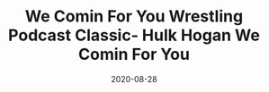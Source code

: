 ---
title: "We Comin For You Wrestling Podcast Classic- Hulk Hogan We Comin For You"
date: 2020-08-28
description: "We Comin For You Wrestling Podcast Classic- Hulk Hogan We Comin For You"
longDescription: >-
    RVS and R8TED_R have mentioned it a few times on the show, but here is the INFAMOUS “Episode 6” of the We Comin For You Cast dropped right after the Hulk Hogan racist sex tape scandal.
    The fellas also discuss:
    -WWE Tough Enough with Patrick Clark, Paige and Hulk Hogan
    -John Cena
    -WWE Battleground in St. Louis
    
    You F’d Up, You Know You’re Doomed Lifetime Achievement Award: Hulk Hogan
    
    New Jack City: New Jack talks about Mark Henry, Dusty Rhodes, fighting Sandman and racism in Pro Wrestling 
    
    Visit ProWrestlingBlack.org for all We Comin For You Cast episodes!  Send questions or comments to WeCominForYouCast@gmail.com, @WCFYCast on Twitter or the We Comin' For You Wrestling Cast Facebook group
    Hit the hosts up on Twitter at: 
    RVS: @FranchICE06 
    ROD: @R8TED_R
duration: "1:52:08"
youtubeId: "GyqDseNWpNg"

image: "/uploads/thumbnails/GyqDseNWpNg.jpg"
tags: ["wrestling","wwe"]
draft: false
---